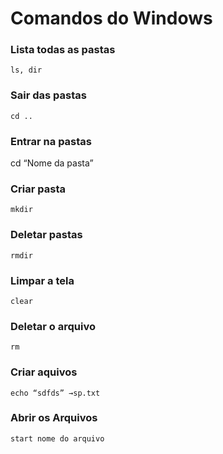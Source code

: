 # Comandos do Windows 
### Lista todas as pastas
    ls, dir

### Sair das pastas 
    cd ..
    
### Entrar na pastas
cd “Nome da pasta”

### Criar pasta 
    mkdir

### Deletar pastas
    rmdir

### Limpar a tela
    clear

### Deletar o arquivo 
    rm 

### Criar aquivos
    echo “sdfds” →sp.txt
    
### Abrir os Arquivos
    start nome do arquivo
